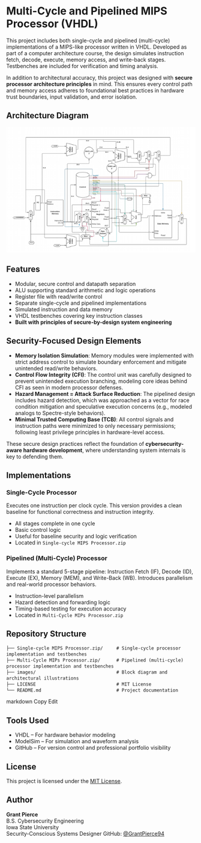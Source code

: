 # Multi-Cycle and Pipelined MIPS Processor (VHDL)

This project includes both single-cycle and pipelined (multi-cycle) implementations of a MIPS-like processor written in VHDL. Developed as part of a computer architecture course, the design simulates instruction fetch, decode, execute, memory access, and write-back stages. Testbenches are included for verification and timing analysis.

In addition to architectural accuracy, this project was designed with **secure processor architecture principles** in mind. This ensures every control path and memory access adheres to foundational best practices in hardware trust boundaries, input validation, and error isolation.

## Architecture Diagram

![Processor Diagram](images/207bf2af155e3c6ab73e2a2b84400812.png)

## Features

- Modular, secure control and datapath separation  
- ALU supporting standard arithmetic and logic operations  
- Register file with read/write control  
- Separate single-cycle and pipelined implementations  
- Simulated instruction and data memory  
- VHDL testbenches covering key instruction classes  
- **Built with principles of secure-by-design system engineering**  

## Security-Focused Design Elements

- **Memory Isolation Simulation**: Memory modules were implemented with strict address control to simulate boundary enforcement and mitigate unintended read/write behaviors.
- **Control Flow Integrity (CFI)**: The control unit was carefully designed to prevent unintended execution branching, modeling core ideas behind CFI as seen in modern processor defenses.
- **Hazard Management = Attack Surface Reduction**: The pipelined design includes hazard detection, which was approached as a vector for race condition mitigation and speculative execution concerns (e.g., modeled analogs to Spectre-style behaviors).
- **Minimal Trusted Computing Base (TCB)**: All control signals and instruction paths were minimized to only necessary permissions; following least privilege principles in hardware-level access.

These secure design practices reflect the foundation of **cybersecurity-aware hardware development**, where understanding system internals is key to defending them.

## Implementations

### Single-Cycle Processor

Executes one instruction per clock cycle. This version provides a clean baseline for functional correctness and instruction integrity.

- All stages complete in one cycle  
- Basic control logic  
- Useful for baseline security and logic verification  
- Located in `Single-cycle MIPS Processor.zip`

### Pipelined (Multi-Cycle) Processor

Implements a standard 5-stage pipeline: Instruction Fetch (IF), Decode (ID), Execute (EX), Memory (MEM), and Write-Back (WB). Introduces parallelism and real-world processor behaviors.

- Instruction-level parallelism  
- Hazard detection and forwarding logic  
- Timing-based testing for execution accuracy  
- Located in `Multi-Cycle MIPs Processor.zip`

## Repository Structure

```
├── Single-cycle MIPS Processor.zip/     # Single-cycle processor implementation and testbenches  
├── Multi-Cycle MIPs Processor.zip/      # Pipelined (multi-cycle) processor implementation and testbenches  
├── images/                              # Block diagram and architectural illustrations  
├── LICENSE                              # MIT License  
└── README.md                            # Project documentation  
```

markdown
Copy
Edit

## Tools Used

- VHDL – For hardware behavior modeling  
- ModelSim – For simulation and waveform analysis  
- GitHub – For version control and professional portfolio visibility  

## License

This project is licensed under the [MIT License](LICENSE).

## Author

**Grant Pierce**  
B.S. Cybersecurity Engineering  
Iowa State University  
Security-Conscious Systems Designer
GitHub: [@GrantPierce94](https://github.com/GrantPierce94)
